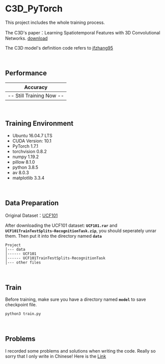 # C3D_PyTorch
This project includes the whole training process.

The C3D's paper：Learning Spatiotemporal Features with 3D Convolutional Networks. [download](https://arxiv.org/pdf/1412.0767.pdf)

The C3D model's definition code refers to [jfzhang95](https://github.com/jfzhang95/pytorch-video-recognition/blob/master/network/C3D_model.py)

&nbsp;


## Performance
Accuracy     | 
:-----------:|
-- Still Training Now --  |

&nbsp;


## Training Environment
+ Ubuntu 16.04.7 LTS
+ CUDA Version: 10.1
+ PyTorch 1.7.1
+ torchvision 0.8.2
+ numpy 1.19.2
+ pillow 8.1.0
+ python 3.8.5
+ av 8.0.3
+ matplotlib 3.3.4

&nbsp;

## Data Preparation
Original Dataset：[UCF101](https://www.crcv.ucf.edu/data/UCF101.php)

After downloading the UCF101 dataset: **`UCF101.rar`** and **`UCF101TrainTestSplits-RecognitionTask.zip`**, you should seperately unrar them. Then put it into the directory named **`data`**
```
Project
│--- data
│------ UCF101
│------ UCF101TrainTestSplits-RecognitionTask
│--- other files
```

&nbsp;

## Train
Before training, make sure you have a directory named **`model`** to save checkpoint file.
```python
python3 train.py
```
&nbsp;

## Problems
I recorded some problems and solutions when writing the code. Really so sorry that I only write in Chinese! 
Here is the [Link](https://blog.csdn.net/qq_36627158/article/details/113914626)
